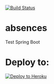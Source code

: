 [![Build Status](https://travis-ci.org/jufab/absences.svg?branch=master)](https://travis-ci.org/jufab/absences)


# absences
Test Spring Boot

# Deploy to:
[![Deploy to Heroku](https://www.herokucdn.com/deploy/button.svg)](https://heroku.com/deploy)
